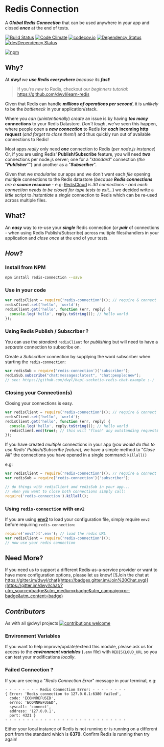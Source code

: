 # Redis Connection

A ***Global Redis Connection*** that can be used anywhere in your app
and closed ***once*** at the end of tests.

[![Build Status](https://travis-ci.org/dwyl/redis-connection.svg)](https://travis-ci.org/dwyl/redis-connection)
[![Code Climate](https://codeclimate.com/github/dwyl/redis-connection/badges/gpa.svg)](https://codeclimate.com/github/dwyl/redis-connection)
[![codecov.io](http://codecov.io/github/dwyl/redis-connection/coverage.svg?branch=master)](http://codecov.io/github/dwyl/redis-connection?branch=master)
[![Dependency Status](https://david-dm.org/dwyl/redis-connection.svg)](https://david-dm.org/dwyl/redis-connection)
[![devDependency Status](https://david-dm.org/dwyl/redis-connection/dev-status.svg)](https://david-dm.org/dwyl/redis-connection#info=devDependencies)
<!-- [![HitCount](https://hitt.herokuapp.com/nelsonic/redis-connection.svg)](https://github.com/dwyl/redis-connection) -->
[![npm](https://img.shields.io/npm/v/redis-connection.svg)](https://www.npmjs.com/package/redis-connection)

## Why?

At ***dwyl*** *we* ***use Redis everywhere*** *because its* ***fast***!

> If you're *new* to Redis, checkout our *beginners tutorial*:
https://github.com/dwyl/learn-redis

Given that Redis can handle ***millions of operations per second***,
it is *unlikely* to be the *bottleneck* in your application/stack.

Where you *can* (*unintentionally*) *create* an issue is by having
***too many*** **connections** to your Redis Datastore.
*Don't laugh*, we've seen this happen,
where people open a ***new connection*** to Redis
for ***each*** **incoming http request**
(*and forget to close them!*) and thus quickly run out
of available connections to Redis!

Most apps *really* only need ***one*** connection to Redis (*per node.js instance*)
Or, if you are using Redis' **Publish/Subscribe** feature, you will need ***two*** connections per node.js server; one for a "*standard*" connection (*the* "***Publisher***"") and another as a "***Subscriber***".


Given that we *modularise* our apps and we
don't want each *file* opening multiple connections to the Redis datastore
(*because* ***Redis connections*** *are a* ***scarce resource*** - e.g: [RedisCloud](https://addons.heroku.com/rediscloud) is *30 connections* - *and
  each connection needs to be closed for tape tests to exit*...)
we decided write a *little* script to *instantiate* a *single* connection
to Redis which can be re-used across multiple files.


## What?

An ***easy*** way to re-use your ***single*** Redis connection
(*or* ***pair*** of connections - when using Redis Publish/Subscribe)
across multiple files/handlers in your application
and *close once* at the end of your tests.


## *How*?

### Install from NPM

```sh
npm install redis-connection --save
```

### Use in your code

```js
var redisClient = require('redis-connection')(); // require & connect
redisClient.set('hello', 'world');
redisClient.get('hello', function (err, reply) {
  console.log('hello', reply.toString()); // hello world
});
```

### Using Redis Publish / Subscriber ?

You can use the *standard* `redisClient` for *publishing* but
will need to have a *separate* connection to subscribe on.

Create a *Subscriber* connection by supplying the word subscriber
when starting the `redis-connection`:

```js
var redisSub = require('redis-connection')('subscriber');
redisSub.subscribe("chat:messages:latest", "chat:people:new");
// see: https://github.com/dwyl/hapi-socketio-redis-chat-example ;-)
```

### Closing your Connection(s)

Closing your connections is easy.

```js
var redisClient = require('redis-connection')(); // require & connect
redisClient.set('hello', 'world');
redisClient.get('hello', function (err, reply) {
  console.log('hello', reply.toString()); // hello world
  redisClient.end(true); // this will "flush" any outstanding requests to redis
});
```

If you have created *multiple* connections in your app
(*you would do this to use Redis' Publish/Subscribe feature*),
we have a simple method to "*Close All*" the connections
you have opened in a single command: `killall()`

e.g:

```js
var redisClient = require('redis-connection')(); // require & connect
var redisSub = require('redis-connection')('subscriber');

// do things with redisClient and redisSub in your app...
// when you want to close both connections simply call:
require('redis-connection').killall();
```

### Using `redis-connection` with `env2`

If you are using [**env2**](https://github.com/dwyl/env2) to load your configuration file, simply require `env2` before requiring `redis-connection`:

```js
require('env2')('.env'); // load the redis URL
var redisClient = require('redis-connection')();
// now use your redis connection
```

## Need More?

If you need us to support a different Redis-as-a-service provider
or want to have more configuration options, please let us know!
[![Join the chat at https://gitter.im/dwyl/chat](https://badges.gitter.im/Join%20Chat.svg)](https://gitter.im/dwyl/chat/?utm_source=badge&utm_medium=badge&utm_campaign=pr-badge&utm_content=badge)

## *Contributors*

As with all @dwyl projects
[![contributions welcome](https://img.shields.io/badge/contributions-welcome-brightgreen.svg?style=flat)](https://github.com/dwyl/redis-connection/issues)

### Environment Variables

If you want to help improve/update/extend this module,
please ask us for access to the ***environment variables***
(`.env` file) with `REDISCLOUD_URL` so you can test your modifications *locally*.


### Failed Connection ?

If you are seeing a "_Redis Connection Error_" message in your terminal, e.g:

```
- - - - - - - - Redis Connection Error: - - - - - - - -
{ Error: 'Redis connection to 127.0.0.1:6380 failed',
  code: 'ECONNREFUSED',
  errno: 'ECONNREFUSED',
  syscall: 'connect',
  address: '127.0.0.1',
  port: 4321 }
- - - - - - - - - - - - - - - - - - - - - - - - - - - -
```

Either your local instance of Redis is not running or is running on a
different port from the standard which is **6379**.
Confirm Redis is running then try again!
